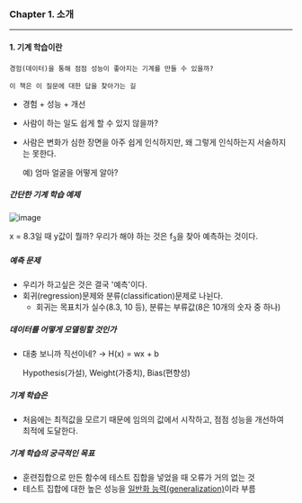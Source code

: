### Chapter 1. 소개

---

#### 1. 기계 학습이란

```
경험(데이터)을 통해 점점 성능이 좋아지는 기계를 만들 수 있을까?

이 책은 이 질문에 대한 답을 찾아가는 길
```

- 경험 + 성능 + 개선

- 사람이 하는 일도 쉽게 할 수 있지 않을까?

- 사람은 변화가 심한 장면을 아주 쉽게 인식하지만, 왜 그렇게 인식하는지 서술하지는 못한다.

  예) 엄마 얼굴을 어떻게 알아?



##### 간단한 기계 학습 예제

![image](https://user-images.githubusercontent.com/64337152/110457397-f03cb380-810d-11eb-9d9a-624bbaec3e86.png)

x = 8.3일 때 y값이 뭘까? 우리가 해야 하는 것은 f<sub>3</sub>을 찾아 예측하는 것이다.



##### 예측 문제

- 우리가 하고싶은 것은 결국 '예측'이다.
- 회귀(regression)문제와 분류(classification)문제로 나뉜다.
  - 회귀는 목표치가 실수(8.3, 10 등), 분류는 부류값(8은 10개의 숫자 중 하나)



##### 데이터를 어떻게 모델링할 것인가

- 대충 보니까 직선이네? → H(x) = wx + b

  Hypothesis(가설), Weight(가중치), Bias(편향성)



##### 기계 학습은

- 처음에는 최적값을 모르기 때문에 임의의 값에서 시작하고, 점점 성능을 개선하여 최적에 도달한다.



##### 기계 학습의 궁극적인 목표

- 훈련집합으로 만든 함수에 테스트 집합을 넣었을 때 오류가 거의 없는 것
- 테스트 집합에 대한 높은 성능을 <u>일반화 능력(generalization)</u>이라 부름
